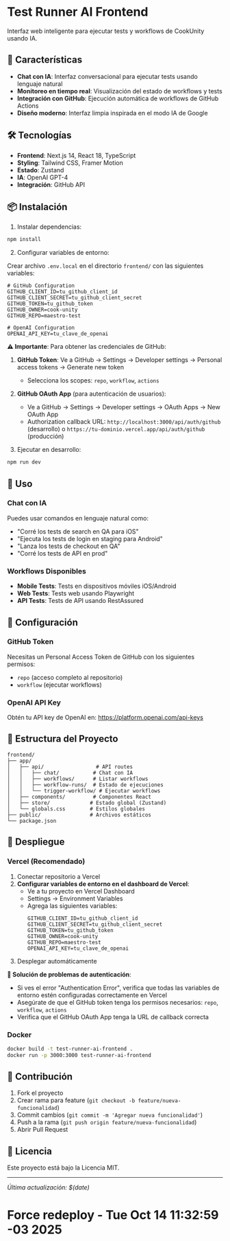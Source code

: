 # Test Runner AI Frontend

Interfaz web inteligente para ejecutar tests y workflows de CookUnity usando IA.

<!-- Test deployment -->

## 🚀 Características

- **Chat con IA**: Interfaz conversacional para ejecutar tests usando lenguaje natural
- **Monitoreo en tiempo real**: Visualización del estado de workflows y tests
- **Integración con GitHub**: Ejecución automática de workflows de GitHub Actions
- **Diseño moderno**: Interfaz limpia inspirada en el modo IA de Google

## 🛠️ Tecnologías

- **Frontend**: Next.js 14, React 18, TypeScript
- **Styling**: Tailwind CSS, Framer Motion
- **Estado**: Zustand
- **IA**: OpenAI GPT-4
- **Integración**: GitHub API

## 📦 Instalación

1. Instalar dependencias:
```bash
npm install
```

2. Configurar variables de entorno:

Crear archivo `.env.local` en el directorio `frontend/` con las siguientes variables:

```env
# GitHub Configuration
GITHUB_CLIENT_ID=tu_github_client_id
GITHUB_CLIENT_SECRET=tu_github_client_secret
GITHUB_TOKEN=tu_github_token
GITHUB_OWNER=cook-unity
GITHUB_REPO=maestro-test

# OpenAI Configuration
OPENAI_API_KEY=tu_clave_de_openai
```

**⚠️ Importante**: Para obtener las credenciales de GitHub:

1. **GitHub Token**: Ve a GitHub → Settings → Developer settings → Personal access tokens → Generate new token
   - Selecciona los scopes: `repo`, `workflow`, `actions`
   
2. **GitHub OAuth App** (para autenticación de usuarios):
   - Ve a GitHub → Settings → Developer settings → OAuth Apps → New OAuth App
   - Authorization callback URL: `http://localhost:3000/api/auth/github` (desarrollo) o `https://tu-dominio.vercel.app/api/auth/github` (producción)

3. Ejecutar en desarrollo:
```bash
npm run dev
```

## 🎯 Uso

### Chat con IA

Puedes usar comandos en lenguaje natural como:

- "Corré los tests de search en QA para iOS"
- "Ejecuta los tests de login en staging para Android"
- "Lanza los tests de checkout en QA"
- "Corré los tests de API en prod"

### Workflows Disponibles

- **Mobile Tests**: Tests en dispositivos móviles iOS/Android
- **Web Tests**: Tests web usando Playwright
- **API Tests**: Tests de API usando RestAssured

## 🔧 Configuración

### GitHub Token

Necesitas un Personal Access Token de GitHub con los siguientes permisos:
- `repo` (acceso completo al repositorio)
- `workflow` (ejecutar workflows)

### OpenAI API Key

Obtén tu API key de OpenAI en: https://platform.openai.com/api-keys

## 📁 Estructura del Proyecto

```
frontend/
├── app/
│   ├── api/                 # API routes
│   │   ├── chat/           # Chat con IA
│   │   ├── workflows/      # Listar workflows
│   │   ├── workflow-runs/  # Estado de ejecuciones
│   │   └── trigger-workflow/ # Ejecutar workflows
│   ├── components/         # Componentes React
│   ├── store/             # Estado global (Zustand)
│   └── globals.css        # Estilos globales
├── public/                # Archivos estáticos
└── package.json
```

## 🚀 Despliegue

### Vercel (Recomendado)

1. Conectar repositorio a Vercel
2. **Configurar variables de entorno en el dashboard de Vercel**:
   - Ve a tu proyecto en Vercel Dashboard
   - Settings → Environment Variables
   - Agrega las siguientes variables:
     ```
     GITHUB_CLIENT_ID=tu_github_client_id
     GITHUB_CLIENT_SECRET=tu_github_client_secret
     GITHUB_TOKEN=tu_github_token
     GITHUB_OWNER=cook-unity
     GITHUB_REPO=maestro-test
     OPENAI_API_KEY=tu_clave_de_openai
     ```
3. Desplegar automáticamente

**🔧 Solución de problemas de autenticación**:
- Si ves el error "Authentication Error", verifica que todas las variables de entorno estén configuradas correctamente en Vercel
- Asegúrate de que el GitHub token tenga los permisos necesarios: `repo`, `workflow`, `actions`
- Verifica que el GitHub OAuth App tenga la URL de callback correcta

### Docker

```bash
docker build -t test-runner-ai-frontend .
docker run -p 3000:3000 test-runner-ai-frontend
```

## 🤝 Contribución

1. Fork el proyecto
2. Crear rama para feature (`git checkout -b feature/nueva-funcionalidad`)
3. Commit cambios (`git commit -m 'Agregar nueva funcionalidad'`)
4. Push a la rama (`git push origin feature/nueva-funcionalidad`)
5. Abrir Pull Request

## 📄 Licencia

Este proyecto está bajo la Licencia MIT.

---
*Última actualización: $(date)*
# Force redeploy - Tue Oct 14 11:32:59 -03 2025
